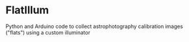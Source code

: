 # FlatIllum
Python and Arduino code to collect astrophotography calibration images ("flats") using a custom illuminator
